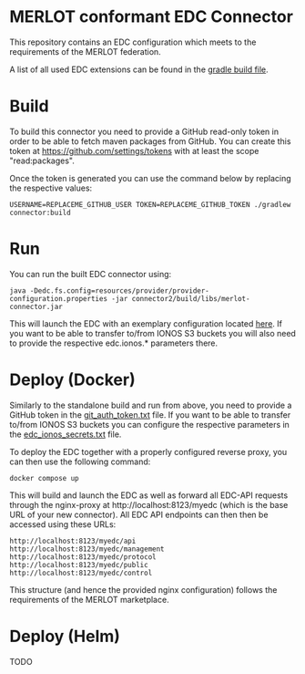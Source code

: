 # MERLOT conformant EDC Connector

This repository contains an EDC configuration which meets to the requirements of the MERLOT federation.

A list of all used EDC extensions can be found in the [gradle build file](./connector/build.gradle.kts).

# Build

To build this connector you need to provide a GitHub read-only token in order to be able to fetch maven packages from GitHub. You can create this token at https://github.com/settings/tokens with at least the scope "read:packages".

Once the token is generated you can use the command below by replacing the respective values:

    USERNAME=REPLACEME_GITHUB_USER TOKEN=REPLACEME_GITHUB_TOKEN ./gradlew connector:build

# Run

You can run the built EDC connector using:

    java -Dedc.fs.config=resources/provider/provider-configuration.properties -jar connector2/build/libs/merlot-connector.jar

This will launch the EDC with an exemplary configuration located [here](./resources/provider/provider-configuration.properties). If you want to be able to transfer to/from IONOS S3 buckets you will also need to provide the respective edc.ionos.* parameters there.

# Deploy (Docker)

Similarly to the standalone build and run from above, you need to provide a GitHub  token in the [git_auth_token.txt](./secrets/git_auth_token.txt) file.
If you want to be able to transfer to/from IONOS S3 buckets you can configure the respective parameters in the [edc_ionos_secrets.txt](./secrets/edc_ionos_secrets.txt) file.

To deploy the EDC together with a properly configured reverse proxy, you can then use the following command:

    docker compose up

This will build and launch the EDC as well as forward all EDC-API requests through the nginx-proxy at http://localhost:8123/myedc (which is the base URL of your new connector). 
All EDC API endpoints can then then be accessed using these URLs:

    http://localhost:8123/myedc/api
    http://localhost:8123/myedc/management
    http://localhost:8123/myedc/protocol
    http://localhost:8123/myedc/public
    http://localhost:8123/myedc/control

This structure (and hence the provided nginx configuration) follows the requirements of the MERLOT marketplace.

# Deploy (Helm)
TODO